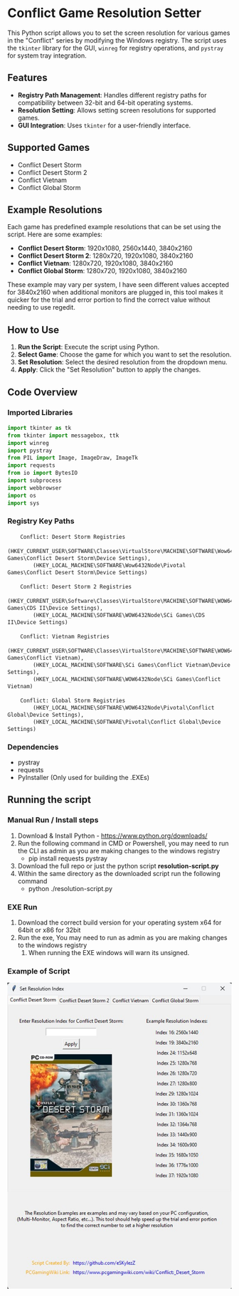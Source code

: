 # Conflict Game Resolution Setter

This Python script allows you to set the screen resolution for various games in the "Conflict" series by modifying the Windows registry. The script uses the `tkinter` library for the GUI, `winreg` for registry operations, and `pystray` for system tray integration.

## Features

- **Registry Path Management**: Handles different registry paths for compatibility between 32-bit and 64-bit operating systems.
- **Resolution Setting**: Allows setting screen resolutions for supported games.
- **GUI Integration**: Uses `tkinter` for a user-friendly interface.

## Supported Games

- Conflict Desert Storm
- Conflict Desert Storm 2
- Conflict Vietnam
- Conflict Global Storm

## Example Resolutions

Each game has predefined example resolutions that can be set using the script. Here are some examples:

- **Conflict Desert Storm**: 1920x1080, 2560x1440, 3840x2160
- **Conflict Desert Storm 2**: 1280x720, 1920x1080, 3840x2160
- **Conflict Vietnam**: 1280x720, 1920x1080, 3840x2160
- **Conflict Global Storm**: 1280x720, 1920x1080, 3840x2160

These example may vary per system, I have seen different values accepted for 3840x2160 when additional monitors are plugged in, this tool makes it quicker for the trial and error portion to find the correct value without needing to use regedit.

## How to Use

1. **Run the Script**: Execute the script using Python.
2. **Select Game**: Choose the game for which you want to set the resolution.
3. **Set Resolution**: Select the desired resolution from the dropdown menu.
4. **Apply**: Click the "Set Resolution" button to apply the changes.

## Code Overview

### Imported Libraries

```python
import tkinter as tk
from tkinter import messagebox, ttk
import winreg
import pystray
from PIL import Image, ImageDraw, ImageTk
import requests
from io import BytesIO
import subprocess
import webbrowser
import os
import sys
```

### Registry Key Paths
```
    Conflict: Desert Storm Registries
        (HKEY_CURRENT_USER\SOFTWARE\Classes\VirtualStore\MACHINE\SOFTWARE\Wow6432Node\Pivotal Games\Conflict Desert Storm\Device Settings),
        (HKEY_LOCAL_MACHINE\SOFTWARE\Wow6432Node\Pivotal Games\Conflict Desert Storm\Device Settings)

    Conflict: Desert Storm 2 Registries
        (HKEY_CURRENT_USER\Software\Classes\VirtualStore\MACHINE\SOFTWARE\WOW6432Node\SCi Games\CDS II\Device Settings),
        (HKEY_LOCAL_MACHINE\SOFTWARE\WOW6432Node\SCi Games\CDS II\Device Settings)

    Conflict: Vietnam Registries
        (HKEY_CURRENT_USER\SOFTWARE\Classes\VirtualStore\MACHINE\SOFTWARE\WOW6432Node\SCi Games\Conflict Vietnam),
        (HKEY_LOCAL_MACHINE\SOFTWARE\SCi Games\Conflict Vietnam\Device Settings),
        (HKEY_LOCAL_MACHINE\SOFTWARE\WOW6432Node\SCi Games\Conflict Vietnam)

    Conflict: Global Storm Registries
        (HKEY_LOCAL_MACHINE\SOFTWARE\WOW6432Node\Pivotal\Conflict Global\Device Settings),
        (HKEY_LOCAL_MACHINE\SOFTWARE\Pivotal\Conflict Global\Device Settings)
```

### Dependencies

- pystray
- requests
- PyInstaller (Only used for building the .EXEs)

## Running the script

### Manual Run / Install steps

1. Download & Install Python - https://www.python.org/downloads/
2. Run the following command in CMD or Powershell, you may need to run the CLI as admin as you are making changes to the windows registry
   - pip install requests pystray
3. Download the full repo or just the python script **resolution-script.py**
4. Within the same directory as the downloaded script run the following command
   - python ./resolution-script.py

### EXE Run

1. Download the correct build version for your operating system x64 for 64bit or x86 for 32bit
2. Run the exe, You may need to run as admin as you are making changes to the windows registry
   1. When running the EXE windows will warn its unsigned.


### Example of Script

![Example of script interface](/images/RI-Example.jpg "RI Example")